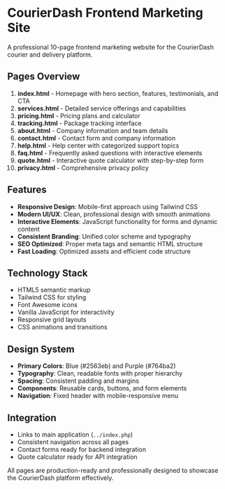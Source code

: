 # CourierDash Frontend Marketing Site

A professional 10-page frontend marketing website for the CourierDash courier and delivery platform.

## Pages Overview

1. **index.html** - Homepage with hero section, features, testimonials, and CTA
2. **services.html** - Detailed service offerings and capabilities
3. **pricing.html** - Pricing plans and calculator
4. **tracking.html** - Package tracking interface
5. **about.html** - Company information and team details
6. **contact.html** - Contact form and company information
7. **help.html** - Help center with categorized support topics
8. **faq.html** - Frequently asked questions with interactive elements
9. **quote.html** - Interactive quote calculator with step-by-step form
10. **privacy.html** - Comprehensive privacy policy

## Features

- **Responsive Design**: Mobile-first approach using Tailwind CSS
- **Modern UI/UX**: Clean, professional design with smooth animations
- **Interactive Elements**: JavaScript functionality for forms and dynamic content
- **Consistent Branding**: Unified color scheme and typography
- **SEO Optimized**: Proper meta tags and semantic HTML structure
- **Fast Loading**: Optimized assets and efficient code structure

## Technology Stack

- HTML5 semantic markup
- Tailwind CSS for styling
- Font Awesome icons
- Vanilla JavaScript for interactivity
- Responsive grid layouts
- CSS animations and transitions

## Design System

- **Primary Colors**: Blue (#2563eb) and Purple (#764ba2)
- **Typography**: Clean, readable fonts with proper hierarchy
- **Spacing**: Consistent padding and margins
- **Components**: Reusable cards, buttons, and form elements
- **Navigation**: Fixed header with mobile-responsive menu

## Integration

- Links to main application (`../index.php`)
- Consistent navigation across all pages
- Contact forms ready for backend integration
- Quote calculator ready for API integration

All pages are production-ready and professionally designed to showcase the CourierDash platform effectively.
